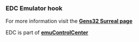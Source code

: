 ### EDC Emulator hook

For more information visit the [**Gens32 Surreal page**](https://github.com/PhoenixInteractiveNL/edc-masterhook/wiki/Emulator-gens32#menu)

EDC is part of [**emuControlCenter**](https://github.com/PhoenixInteractiveNL/emuControlCenter/wiki)
